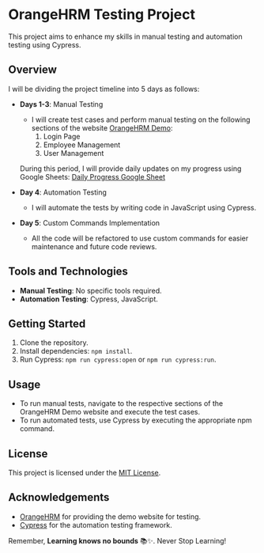 # OrangeHRM Testing Project

This project aims to enhance my skills in manual testing and automation testing using Cypress.

## Overview
I will be dividing the project timeline into 5 days as follows:

- **Days 1-3**: Manual Testing
  - I will create test cases and perform manual testing on the following sections of the website [OrangeHRM Demo](https://opensource-demo.orangehrmlive.com/):
    1. Login Page
    2. Employee Management
    3. User Management
  
  During this period, I will provide daily updates on my progress using Google Sheets: [Daily Progress Google Sheet](https://docs.google.com/spreadsheets/d/1YxN_X6JDM55k5ZXmVaFoK4mQPrG93oSRKqtHK0cI_RI/edit?usp=sharing)

- **Day 4**: Automation Testing
  - I will automate the tests by writing code in JavaScript using Cypress.

- **Day 5**: Custom Commands Implementation
  - All the code will be refactored to use custom commands for easier maintenance and future code reviews.

## Tools and Technologies
- **Manual Testing**: No specific tools required.
- **Automation Testing**: Cypress, JavaScript.

## Getting Started
1. Clone the repository.
2. Install dependencies: `npm install`.
3. Run Cypress: `npm run cypress:open` or `npm run cypress:run`.

## Usage
- To run manual tests, navigate to the respective sections of the OrangeHRM Demo website and execute the test cases.
- To run automated tests, use Cypress by executing the appropriate npm command.

## License
This project is licensed under the [MIT License](LICENSE).

## Acknowledgements
- [OrangeHRM](https://opensource-demo.orangehrmlive.com/) for providing the demo website for testing.
- [Cypress](https://www.cypress.io/) for the automation testing framework.

Remember, **Learning knows no bounds** 📚✨. Never Stop Learning!
